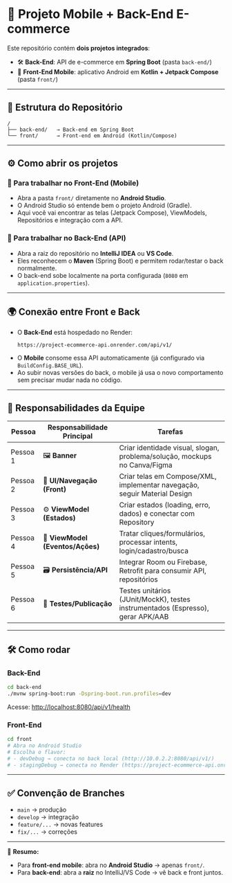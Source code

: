 # 📱 Projeto Mobile + Back-End E-commerce

Este repositório contém **dois projetos integrados**:
- 🛠️ **Back-End**: API de e-commerce em **Spring Boot** (pasta `back-end/`)
- 📲 **Front-End Mobile**: aplicativo Android em **Kotlin + Jetpack Compose** (pasta `front/`)

---

## 🚀 Estrutura do Repositório
```
/
├── back-end/   → Back-end em Spring Boot
└── front/      → Front-end em Android (Kotlin/Compose)
```

---

## ⚙️ Como abrir os projetos

### 🔹 Para trabalhar no **Front-End (Mobile)**
- Abra a pasta `front/` diretamente no **Android Studio**.
- O Android Studio só entende bem o projeto Android (Gradle).
- Aqui você vai encontrar as telas (Jetpack Compose), ViewModels, Repositórios e integração com a API.

### 🔹 Para trabalhar no **Back-End (API)**
- Abra a raiz do repositório no **IntelliJ IDEA** ou **VS Code**.
- Eles reconhecem o **Maven** (Spring Boot) e permitem rodar/testar o back normalmente.
- O back-end sobe localmente na porta configurada (`8080` em `application.properties`).

---

## 🌍 Conexão entre Front e Back
- O **Back-End** está hospedado no Render:
  ```
  https://project-ecommerce-api.onrender.com/api/v1/
  ```
- O **Mobile** consome essa API automaticamente (já configurado via `BuildConfig.BASE_URL`).
- Ao subir novas versões do back, o mobile já usa o novo comportamento sem precisar mudar nada no código.

---

## 👥 Responsabilidades da Equipe
| Pessoa  | Responsabilidade Principal | Tarefas |
|---------|----------------------------|---------|
| Pessoa 1 | 🖼️ **Banner** | Criar identidade visual, slogan, problema/solução, mockups no Canva/Figma |
| Pessoa 2 | 📲 **UI/Navegação (Front)** | Criar telas em Compose/XML, implementar navegação, seguir Material Design |
| Pessoa 3 | ⚙️ **ViewModel (Estados)** | Criar estados (loading, erro, dados) e conectar com Repository |
| Pessoa 4 | 🔁 **ViewModel (Eventos/Ações)** | Tratar cliques/formulários, processar intents, login/cadastro/busca |
| Pessoa 5 | 🗃️ **Persistência/API** | Integrar Room ou Firebase, Retrofit para consumir API, repositórios |
| Pessoa 6 | 🧪 **Testes/Publicação** | Testes unitários (JUnit/MockK), testes instrumentados (Espresso), gerar APK/AAB |

---

## 🛠️ Como rodar

### Back-End
```bash
cd back-end
./mvnw spring-boot:run -Dspring-boot.run.profiles=dev
```
Acesse: [http://localhost:8080/api/v1/health](http://localhost:8080/api/v1/health)

### Front-End
```bash
cd front
# Abra no Android Studio
# Escolha o flavor:
# - devDebug → conecta no back local (http://10.0.2.2:8080/api/v1/)
# - stagingDebug → conecta no Render (https://project-ecommerce-api.onrender.com/api/v1/)
```

---

## ✅ Convenção de Branches
- `main` → produção
- `develop` → integração
- `feature/...` → novas features
- `fix/...` → correções

---

📌 **Resumo:**  
- Para **front-end mobile**: abra no **Android Studio** → apenas `front/`.  
- Para **back-end**: abra a **raiz** no IntelliJ/VS Code → vê back e front juntos.  


